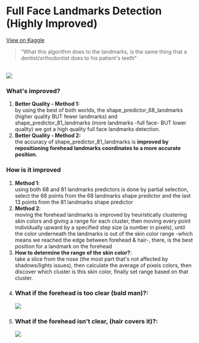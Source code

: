 # Full Face Landmarks Detection (Highly Improved)
<a href="https://www.kaggle.com/zeyadkhalid/highly-improved-full-face-81-landmarks-detection" target="_blank">View on Kaggle</a>
> “What this algorithm does to the landmarks, is the same thing that a dentist/orthodontist does to his patient's teeth”

<br>
<img src="https://user-images.githubusercontent.com/50156227/140418778-f6c5dba1-abc6-475a-97ae-e49cb7686912.gif">
<br>
<h3>What's improved?</h3>

<ol>
    <li>
        <b>Better Quality - Method 1:</b><br>
by using the best of both worlds, the shape_predictor_68_landmarks (higher quality BUT fewer landmarks) and shape_predictor_81_landmarks (more landmarks -full face- BUT lower quality) we got a high quality full face landmarks detection.<br>
    </li>
    <li>
        <b>Better Quality - Method 2:</b><br>
the accuracy of shape_predictor_81_landmarks is <b>improved by repositioning forehead landmarks coordinates to a more accurate position.</b><br>
    </li>
</ol>



<h3>How is it improved</h3>
<ol>
    <li>
        <b>Method 1</b>:<br>
using both 68 and 81 landmarks predictors is done by partial selection, select the 68 points from the 68 landmarks shape predictor and the last 13 points from the 81 landmarks shape predictor<br>
    </li>
    <li>
        <b>Method 2</b>:<br>
moving the forehead landmarks is improved by heuristically clustering skin colors and giving a range for each cluster, then moving every point individually upward by a specified step size (a number in pixels), until the color underneath the landmarks is out of the skin color range -which means we reached the edge between forehead & hair-, there, is the best position for a landmark on the forehead<br>
    </li>
    <li>
        <b>How to determine the range of the skin color?</b>: <br>
take a slice from the nose (the most part that's not affected by shadows/lights issues), then calculate the average of pixels colors, then discover which cluster is this skin color, finally set range based on that cluster. <br>
    </li>
    <li>
        <h3>What if the forehead is too clear (bald man)?:</h3>
        <img src="https://user-images.githubusercontent.com/50156227/140418814-a4609dce-9a43-4a30-9518-74242663d93e.gif">
       <br>
    </li>
    <li>
        <h3>What if the forehead isn't clear, (hair covers it)?:</h3>
        <img src="https://user-images.githubusercontent.com/50156227/140418889-f76ac8d2-4389-4f30-9f67-cc41d8defd6e.gif">
    </li>
</ol>

